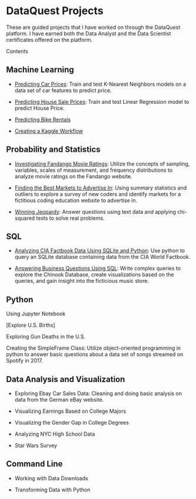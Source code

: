 # DataQuest Projects
These are guided projects that I have worked on through the DataQuest platform. I have earned both the Data Analyst and the Data Scientist certificates offered on the platform.

Contents
 ## Machine Learning
   - [Predicting Car Prices](https://github.com/farope77/Guided-Projects/tree/main/Predicting%20Car%20Prices): Train and test K-Nearest Neighbors models on a data set of car features to predict price.

   - [Predicting House Sale Prices](https://github.com/farope77/Guided-Projects/tree/main/Predicting%20House%20Sale%20Prices): Train and test Linear Regression model to predict House Price.

   - [Predicting Bike Rentals](https://github.com/farope77/Guided-Projects/tree/main/Predicting%20Bike%20Rentals)

   - [Creating a Kaggle Workflow](https://github.com/farope77/Guided-Projects/tree/main/Creating%20a%20Kaggle%20Workflow)
   

## Probability and Statistics
 - [Investigating Fandango Movie Ratings](https://github.com/farope77/Guided-Projects/tree/main/Investigating%20Fandango%20Movie%20Ratings): Utilize the concepts of sampling, variables, scales of measurement, and frequency distributions to analyze movie ratings on the Fandango website.

 - [Finding the Best Markets to Advertise In](https://github.com/farope77/Guided-Projects/tree/main/Finding%20the%20Best%20Markets%20to%20Advertise%20In): Using summary statistics and outliers to explore a survey of new coders and identify markets for a fictitious coding education website to advertise in.

 - [Winning Jeopardy](https://github.com/farope77/Guided-Projects/tree/main/Winning%20Jeopardy): Answer questions using text data and applying chi-squared tests to solve real problems.

 ## SQL
  - [Analyzing CIA Factbook Data Using SQLite and Python](https://github.com/farope77/Guided-Projects/tree/main/Analyzing%20CIA%20Factbook%20Data%20Using%20SQL): Use python to query an SQLite database containing data from the CIA World Factbook.

  - [Answering Business Questions Using SQL](https://github.com/farope77/Guided-Projects/tree/main/Answering%20Business%20Questions%20using%20SQL): Write complex queries to explore the Chinook Database, create visualizations based on the queries, and gain insight into the ficticious music store.


## Python
Using Jupyter Notebook

[Explore U.S. Births]

Exploring Gun Deaths in the U.S.

Creating the SimpleFrame Class: Utilize object-oriented programming in python to answer basic questions about a data set of songs streamed on Spotify in 2017.

## Data Analysis and Visualization
 - Exploring Ebay Car Sales Data: Cleaning and doing basic analysis on data from the German eBay website.

 - Visualizing Earnings Based on College Majors

 - Visualizing the Gender Gap in College Degrees

 - Analyzing NYC High School Data

 - Star Wars Survey

## Command Line
 - Working with Data Downloads

 - Transforming Data with Python

